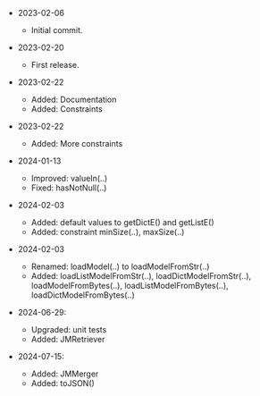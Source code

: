 * 2023-02-06
	* Initial commit.

* 2023-02-20
	* First release.

* 2023-02-22
	* Added: Documentation
	* Added: Constraints

* 2023-02-22
	* Added: More constraints

* 2024-01-13
	* Improved: valueIn(..)
	* Fixed: hasNotNull(..)

* 2024-02-03
	* Added: default values to getDictE() and getListE()
	* Added: constraint minSize(..), maxSize(..)

* 2024-02-03
	* Renamed: loadModel(..) to loadModelFromStr(..)
	* Added: loadListModelFromStr(..), loadDictModelFromStr(..), loadModelFromBytes(..), loadListModelFromBytes(..), loadDictModelFromBytes(..)

* 2024-06-29:
	* Upgraded: unit tests
	* Added: JMRetriever

* 2024-07-15:
	* Added: JMMerger
	* Added: toJSON()

